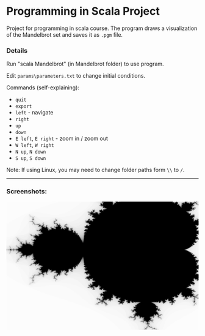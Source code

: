 # Programming in Scala Project

Project for programming in scala course. The program draws a visualization of the Mandelbrot set and saves it as `.pgm` file.

### Details

Run "scala Mandelbrot" (in Mandelbrot folder) to use program.

Edit `params\parameters.txt` to change initial conditions.

Commands (self-explaining):

* `quit`
* `export`
* `left` - navigate
* `right`
* `up`
* `down`
* `E left`, `E right` - zoom in / zoom out
* `W left`, `W right`
* `N up`, `N down`
* `S up`, `S down`

Note: If using Linux, you may need to change folder paths form `\\` to `/`.

___

### Screenshots:

!["Screenshot 1"](exemplary_output.png)
